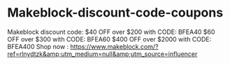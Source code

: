# Makeblock-discount-code-coupons
Makeblock discount code: $40 OFF over $200 with CODE: BFEA40 $60 OFF over $300 with CODE: BFEA60 $400 OFF over $2000 with CODE: BFEA400 Shop now : https://www.makeblock.com/?ref=rlnydtzk&amp;utm_medium=null&amp;utm_source=influencer

